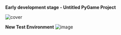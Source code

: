 **Early development stage - Untitled PyGame Project**

![cover](https://github.com/castilloglenn/untitled_pygame/assets/55197203/7dff499f-a502-489f-921d-e01f8217da37)

**New Test Environment**
![image](https://github.com/castilloglenn/untitled_pygame/assets/55197203/0868fe2c-5eaa-43d1-ae0a-b5d2b1f64b66)
